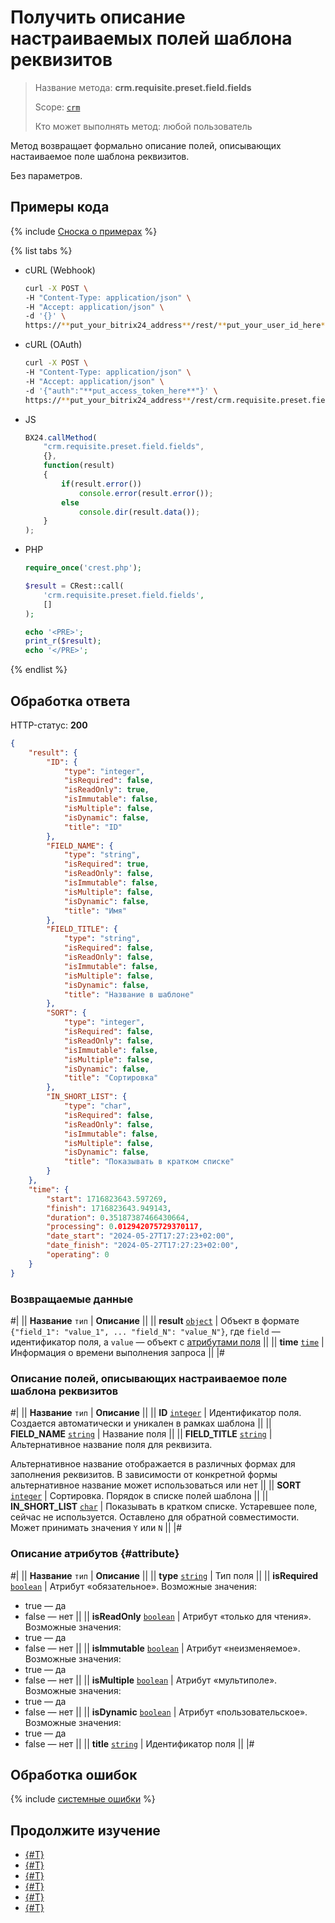 # Получить описание настраиваемых полей шаблона реквизитов

> Название метода: **crm.requisite.preset.field.fields**
>
> Scope: [`crm`](../../../../scopes/permissions.md)
>
> Кто может выполнять метод: любой пользователь

Метод возвращает формально описание полей, описывающих настаиваемое поле шаблона реквизитов.

Без параметров.

## Примеры кода

{% include [Сноска о примерах](../../../../../_includes/examples.md) %}

{% list tabs %}

- cURL (Webhook)

    ```bash
    curl -X POST \
    -H "Content-Type: application/json" \
    -H "Accept: application/json" \
    -d '{}' \
    https://**put_your_bitrix24_address**/rest/**put_your_user_id_here**/**put_your_webhook_here**/crm.requisite.preset.field.fields
    ```

- cURL (OAuth) 

    ```bash
    curl -X POST \
    -H "Content-Type: application/json" \
    -H "Accept: application/json" \
    -d '{"auth":"**put_access_token_here**"}' \
    https://**put_your_bitrix24_address**/rest/crm.requisite.preset.field.fields
    ```

- JS

    ```js
    BX24.callMethod(
        "crm.requisite.preset.field.fields",
        {},
        function(result)
        {
            if(result.error())
                console.error(result.error());
            else
                console.dir(result.data());
        }
    );
    ```

- PHP

    ```php
    require_once('crest.php');

    $result = CRest::call(
        'crm.requisite.preset.field.fields',
        []
    );

    echo '<PRE>';
    print_r($result);
    echo '</PRE>';
    ```

{% endlist %}

## Обработка ответа

HTTP-статус: **200**

```json
{
    "result": {
        "ID": {
            "type": "integer",
            "isRequired": false,
            "isReadOnly": true,
            "isImmutable": false,
            "isMultiple": false,
            "isDynamic": false,
            "title": "ID"
        },
        "FIELD_NAME": {
            "type": "string",
            "isRequired": true,
            "isReadOnly": false,
            "isImmutable": false,
            "isMultiple": false,
            "isDynamic": false,
            "title": "Имя"
        },
        "FIELD_TITLE": {
            "type": "string",
            "isRequired": false,
            "isReadOnly": false,
            "isImmutable": false,
            "isMultiple": false,
            "isDynamic": false,
            "title": "Название в шаблоне"
        },
        "SORT": {
            "type": "integer",
            "isRequired": false,
            "isReadOnly": false,
            "isImmutable": false,
            "isMultiple": false,
            "isDynamic": false,
            "title": "Сортировка"
        },
        "IN_SHORT_LIST": {
            "type": "char",
            "isRequired": false,
            "isReadOnly": false,
            "isImmutable": false,
            "isMultiple": false,
            "isDynamic": false,
            "title": "Показывать в кратком списке"
        }
    },
    "time": {
        "start": 1716823643.597269,
        "finish": 1716823643.949143,
        "duration": 0.35187387466430664,
        "processing": 0.012942075729370117,
        "date_start": "2024-05-27T17:27:23+02:00",
        "date_finish": "2024-05-27T17:27:23+02:00",
        "operating": 0
    }
}
```

### Возвращаемые данные

#|
|| **Название**
`тип` | **Описание** ||
|| **result**
[`object`](../../../../data-types.md) | Объект в формате `{"field_1": "value_1", ... "field_N": "value_N"}`, где `field` — идентификатор поля, а `value` — объект с [атрибутами поля](#attribute) ||
|| **time**
[`time`](../../../../data-types.md) | Информация о времени выполнения запроса ||
|#

### Описание полей, описывающих настраиваемое поле шаблона реквизитов

#|
||  **Название**
`тип` | **Описание** ||
|| **ID**
[`integer`](../../../../data-types.md) | Идентификатор поля. Создается автоматически и уникален в рамках шаблона ||
|| **FIELD_NAME**
[`string`](../../../../data-types.md) | Название поля ||
|| **FIELD_TITLE**
[`string`](../../../../data-types.md) | Альтернативное название поля для реквизита.

Альтернативное название отображается в различных формах для заполнения реквизитов. В зависимости от конкретной формы альтернативное название может использоваться или нет 
||
|| **SORT**
[`integer`](../../../../data-types.md) | Сортировка. Порядок в списке полей шаблона ||
|| **IN_SHORT_LIST**
[`char`](../../../../data-types.md) | Показывать в кратком списке. Устаревшее поле, сейчас не используется. Оставлено для обратной совместимости. Может принимать значения `Y` или `N` ||
|#

### Описание атрибутов {#attribute}

#|
|| **Название**
`тип` | **Описание** ||
|| **type**
[`string`](../../../../data-types.md) | Тип поля ||
|| **isRequired**
[`boolean`](../../../../data-types.md) | Атрибут «обязательное». Возможные значения:
- true — да
- false — нет
||
|| **isReadOnly**
[`boolean`](../../../../data-types.md) | Атрибут «только для чтения». Возможные значения:
- true — да
- false — нет 
||
|| **isImmutable**
[`boolean`](../../../../data-types.md) | Атрибут «неизменяемое». Возможные значения:
- true — да
- false — нет 
||
|| **isMultiple**
[`boolean`](../../../../data-types.md) | Атрибут «мультиполе». Возможные значения:
- true — да
- false — нет
||
|| **isDynamic**
[`boolean`](../../../../data-types.md) | Атрибут «пользовательское». Возможные значения:
- true — да
- false — нет 
||
|| **title**
[`string`](../../../../data-types.md) | Идентификатор поля ||
|#

## Обработка ошибок

{% include [системные ошибки](../../../../../_includes/system-errors.md) %}

## Продолжите изучение

- [{#T}](./crm-requisite-preset-field-add.md)
- [{#T}](./crm-requisite-preset-field-update.md)
- [{#T}](./crm-requisite-preset-field-available-to-add.md)
- [{#T}](./crm-requisite-preset-field-get.md)
- [{#T}](./crm-requisite-preset-field-list.md)
- [{#T}](./crm-requisite-preset-field-delete.md)
